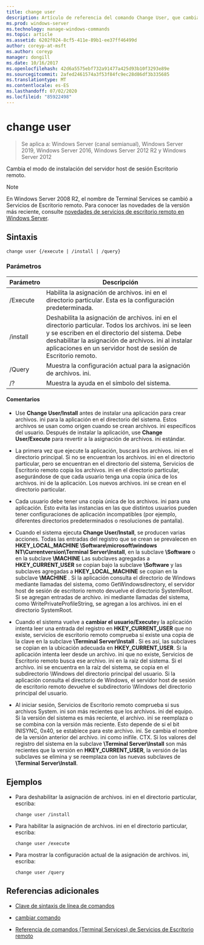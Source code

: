 ```yaml
---
title: change user
description: Artículo de referencia del comando Change User, que cambia el modo de instalación del servidor host de sesión Escritorio remoto.
ms.prod: windows-server
ms.technology: manage-windows-commands
ms.topic: article
ms.assetid: 6202f024-8cf5-411e-89b1-ee37ff46499d
author: coreyp-at-msft
ms.author: coreyp
manager: dongill
ms.date: 10/16/2017
ms.openlocfilehash: 42d6a5575ebf732a91477a425d93b10f3293e89e
ms.sourcegitcommit: 2afed2461574a3f53f84fc9ec28d86df3b335685
ms.translationtype: MT
ms.contentlocale: es-ES
ms.lasthandoff: 07/02/2020
ms.locfileid: "85922498"
---
```

# <a name="change-user"></a>change user

> Se aplica a: Windows Server (canal semianual), Windows Server 2019, Windows Server 2016, Windows Server 2012 R2 y Windows Server 2012

Cambia el modo de instalación del servidor host de sesión Escritorio remoto.

> [!NOTE]
> En Windows Server 2008 R2, el nombre de Terminal Services se cambió a Servicios de Escritorio remoto. Para conocer las novedades de la versión más reciente, consulte [novedades de servicios de escritorio remoto en Windows Server](https://docs.microsoft.com/previous-versions/windows/it-pro/windows-server-2012-R2-and-2012/dn283323(v=ws.11)).

## <a name="syntax"></a>Sintaxis

```
change user {/execute | /install | /query}
```

### <a name="parameters"></a>Parámetros

| Parámetro | Descripción |
| --------- | ----------- |
| /Execute | Habilita la asignación de archivos. ini en el directorio particular. Esta es la configuración predeterminada. |
| /install | Deshabilita la asignación de archivos. ini en el directorio particular. Todos los archivos. ini se leen y se escriben en el directorio del sistema. Debe deshabilitar la asignación de archivos. ini al instalar aplicaciones en un servidor host de sesión de Escritorio remoto. |
| /Query | Muestra la configuración actual para la asignación de archivos. ini. |
| /? | Muestra la ayuda en el símbolo del sistema. |

#### <a name="remarks"></a>Comentarios

- Use **Change User/Install** antes de instalar una aplicación para crear archivos. ini para la aplicación en el directorio del sistema. Estos archivos se usan como origen cuando se crean archivos. ini específicos del usuario. Después de instalar la aplicación, use **Change User/Execute** para revertir a la asignación de archivos. ini estándar.

- La primera vez que ejecute la aplicación, buscará los archivos. ini en el directorio principal. Si no se encuentran los archivos. ini en el directorio particular, pero se encuentran en el directorio del sistema, Servicios de Escritorio remoto copia los archivos. ini en el directorio particular, asegurándose de que cada usuario tenga una copia única de los archivos. ini de la aplicación. Los nuevos archivos. ini se crean en el directorio particular.

- Cada usuario debe tener una copia única de los archivos. ini para una aplicación. Esto evita las instancias en las que distintos usuarios pueden tener configuraciones de aplicación incompatibles (por ejemplo, diferentes directorios predeterminados o resoluciones de pantalla).

- Cuando el sistema ejecuta **Change User/Install**, se producen varias acciones. Todas las entradas del registro que se crean se prevalecen en **HKEY_LOCAL_MACHINE \Software\microsoft\windows NT\Currentversion\Terminal Server\Install**, en la subclave **\Software** o en la subclave **\MACHINE** Las subclaves agregadas a **HKEY_CURRENT_USER** se copian bajo la subclave **\Software** y las subclaves agregadas a **HKEY_LOCAL_MACHINE** se copian en la subclave **\MACHINE** . Si la aplicación consulta el directorio de Windows mediante llamadas del sistema, como GetWindowsdirectory, el servidor host de sesión de escritorio remoto devuelve el directorio SystemRoot. Si se agregan entradas de archivo. ini mediante llamadas del sistema, como WritePrivateProfileString, se agregan a los archivos. ini en el directorio SystemRoot.

- Cuando el sistema vuelve a **cambiar el usuario/Execute**y la aplicación intenta leer una entrada del registro en **HKEY_CURRENT_USER** que no existe, servicios de escritorio remoto comprueba si existe una copia de la clave en la subclave **\Terminal Server\Install** . Si es así, las subclaves se copian en la ubicación adecuada en **HKEY_CURRENT_USER**. Si la aplicación intenta leer desde un archivo. ini que no existe, Servicios de Escritorio remoto busca ese archivo. ini en la raíz del sistema. Si el archivo. ini se encuentra en la raíz del sistema, se copia en el subdirectorio \Windows del directorio principal del usuario. Si la aplicación consulta el directorio de Windows, el servidor host de sesión de escritorio remoto devuelve el subdirectorio \Windows del directorio principal del usuario.

- Al iniciar sesión, Servicios de Escritorio remoto comprueba si sus archivos System. ini son más recientes que los archivos. ini del equipo. Si la versión del sistema es más reciente, el archivo. ini se reemplaza o se combina con la versión más reciente. Esto depende de si el bit INISYNC, 0x40, se establece para este archivo. ini. Se cambia el nombre de la versión anterior del archivo. ini como inifile. CTX. Si los valores del registro del sistema en la subclave **\Terminal Server\Install** son más recientes que la versión en **HKEY_CURRENT_USER**, la versión de las subclaves se elimina y se reemplaza con las nuevas subclaves de **\Terminal Server\Install**.

## <a name="examples"></a>Ejemplos

- Para deshabilitar la asignación de archivos. ini en el directorio particular, escriba:

  ```
  change user /install
  ```

- Para habilitar la asignación de archivos. ini en el directorio particular, escriba:

  ```
  change user /execute
  ```

- Para mostrar la configuración actual de la asignación de archivos. ini, escriba:

  ```
  change user /query
  ```

## <a name="additional-references"></a>Referencias adicionales

- [Clave de sintaxis de línea de comandos](command-line-syntax-key.md)

- [cambiar comando](change.md)

- [Referencia de comandos (Terminal Services) de Servicios de Escritorio remoto](remote-desktop-services-terminal-services-command-reference.md)
